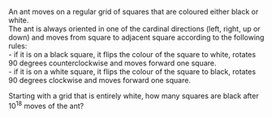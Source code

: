 <p>
An ant moves on a regular grid of squares that are coloured either black or white.<br /> 
The ant is always oriented in one of the cardinal directions (left, right, up or down) and moves from square to adjacent square according to the following rules:<br />
- if it is on a black square, it flips the colour of the square to white, rotates 90 degrees counterclockwise and moves forward one square.<br />
- if it is on a white square, it flips the colour of the square to black, rotates 90 degrees clockwise and moves forward one square.<br /></p>
<p>
Starting with a grid that is entirely white, how many squares are black after 10<sup>18</sup> moves of the ant?
</p>

